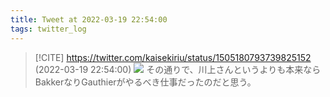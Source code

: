 ```yaml
---
title: Tweet at 2022-03-19 22:54:00
tags: twitter_log
---
```


> [!CITE] https://twitter.com/kaisekiriu/status/1505180793739825152 (2022-03-19 22:54:00)
> ![](https://twitter.com/kaisekiriu/status/1505180793739825152)
> その通りで、川上さんというよりも本来ならBakkerなりGauthierがやるべき仕事だったのだと思う。
